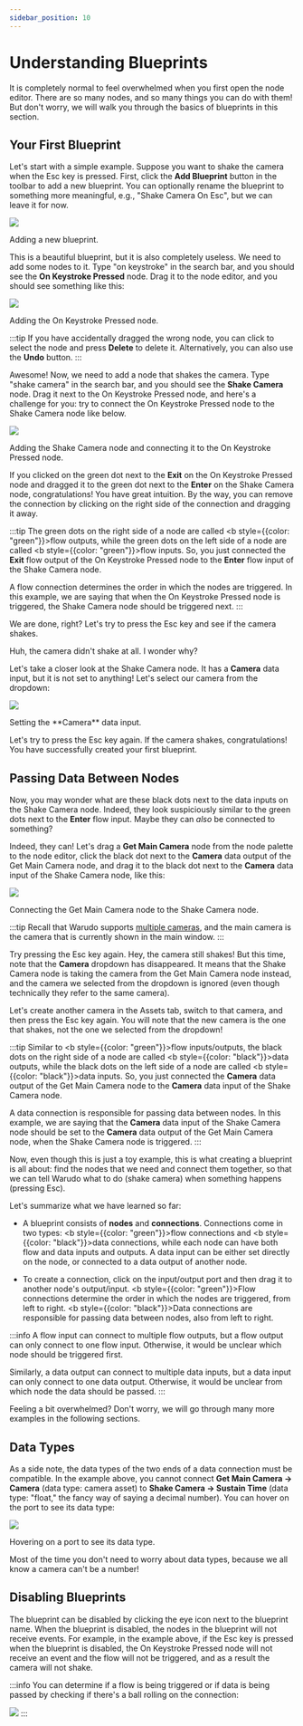 ```yaml
---
sidebar_position: 10
---
```


# Understanding Blueprints

It is completely normal to feel overwhelmed when you first open the node editor. There are so many nodes, and so many things you can do with them! But don't worry, we will walk you through the basics of blueprints in this section.

## Your First Blueprint

Let's start with a simple example. Suppose you want to shake the camera when the Esc key is pressed. First, click the **Add Blueprint** button in the toolbar to add a new blueprint. You can optionally rename the blueprint to something more meaningful, e.g., "Shake Camera On Esc", but we can leave it for now.

![](pathname:///doc-img/en-understanding-blueprints-1.png)
<p class="img-desc">Adding a new blueprint.</p>

This is a beautiful blueprint, but it is also completely useless. We need to add some nodes to it. Type "on keystroke" in the search bar, and you should see the **On Keystroke Pressed** node. Drag it to the node editor, and you should see something like this:

![](pathname:///doc-img/en-understanding-blueprints-2.png)
<p class="img-desc">Adding the On Keystroke Pressed node.</p>

:::tip
If you have accidentally dragged the wrong node, you can click to select the node and press **Delete** to delete it. Alternatively, you can also use the **Undo** button.
:::

Awesome! Now, we need to add a node that shakes the camera. Type "shake camera" in the search bar, and you should see the **Shake Camera** node. Drag it next to the On Keystroke Pressed node, and here's a challenge for you: try to connect the On Keystroke Pressed node to the Shake Camera node like below.

![](pathname:///doc-img/en-understanding-blueprints-3.png)
<p class="img-desc">Adding the Shake Camera node and connecting it to the On Keystroke Pressed node.</p>

If you clicked on the green dot next to the **Exit** on the On Keystroke Pressed node and dragged it to the green dot next to the **Enter** on the Shake Camera node, congratulations! You have great intuition. By the way, you can remove the connection by clicking on the right side of the connection and dragging it away.

:::tip
The green dots on the right side of a node are called <b style={{color: "green"}}>flow outputs</b>, while the green dots on the left side of a node are called <b style={{color: "green"}}>flow inputs</b>. So, you just connected the **Exit** flow output of the On Keystroke Pressed node to the **Enter** flow input of the Shake Camera node.

A flow connection determines the order in which the nodes are triggered. In this example, we are saying that when the On Keystroke Pressed node is triggered, the Shake Camera node should be triggered next.
:::

We are done, right? Let's try to press the Esc key and see if the camera shakes.

Huh, the camera didn't shake at all. I wonder why?

Let's take a closer look at the Shake Camera node. It has a **Camera** data input, but it is not set to anything! Let's select our camera from the dropdown:

![](pathname:///doc-img/en-understanding-blueprints-4.png)
<p class="img-desc">Setting the **Camera** data input.</p>

Let's try to press the Esc key again. If the camera shakes, congratulations! You have successfully created your first blueprint.

## Passing Data Between Nodes

Now, you may wonder what are these black dots next to the data inputs on the Shake Camera node. Indeed, they look suspiciously similar to the green dots next to the **Enter** flow input. Maybe they can _also_ be connected to something?

Indeed, they can! Let's drag a **Get Main Camera** node from the node palette to the node editor, click the black dot next to the **Camera** data output of the Get Main Camera node, and drag it to the black dot next to the **Camera** data input of the Shake Camera node, like this:

![](pathname:///doc-img/en-understanding-blueprints-5.png)
<p class="img-desc">Connecting the Get Main Camera node to the Shake Camera node.</p>

:::tip
Recall that Warudo supports [multiple cameras](../assets/camera), and the main camera is the camera that is currently shown in the main window.
:::

Try pressing the Esc key again. Hey, the camera still shakes! But this time, note that the **Camera** dropdown has disappeared. It means that the Shake Camera node is taking the camera from the Get Main Camera node instead, and the camera we selected from the dropdown is ignored (even though technically they refer to the same camera).

Let's create another camera in the Assets tab, switch to that camera, and then press the Esc key again. You will note that the new camera is the one that shakes, not the one we selected from the dropdown!

:::tip
Similar to <b style={{color: "green"}}>flow inputs/outputs</b>, the black dots on the right side of a node are called <b style={{color: "black"}}>data outputs</b>, while the black dots on the left side of a node are called <b style={{color: "black"}}>data inputs</b>. So, you just connected the **Camera** data output of the Get Main Camera node to the **Camera** data input of the Shake Camera node.

A data connection is responsible for passing data between nodes. In this example, we are saying that the **Camera** data input of the Shake Camera node should be set to the **Camera** data output of the Get Main Camera node, when the Shake Camera node is triggered.
:::

Now, even though this is just a toy example, this is what creating a blueprint is all about: find the nodes that we need and connect them together, so that we can tell Warudo what to do (shake camera) when something happens (pressing Esc).

Let's summarize what we have learned so far:

* A blueprint consists of **nodes** and **connections**. Connections come in two types: <b style={{color: "green"}}>flow connections</b> and <b style={{color: "black"}}>data connections</b>, while each node can have both flow and data inputs and outputs. A data input can be either set directly on the node, or connected to a data output of another node.

* To create a connection, click on the input/output port and then drag it to another node's output/input. <b style={{color: "green"}}>Flow connections</b> determine the order in which the nodes are triggered, from left to right. <b style={{color: "black"}}>Data connections</b> are responsible for passing data between nodes, also from left to right.

:::info
A flow input can connect to multiple flow outputs, but a flow output can only connect to one flow input. Otherwise, it would be unclear which node should be triggered first.

Similarly, a data output can connect to multiple data inputs, but a data input can only connect to one data output. Otherwise, it would be unclear from which node the data should be passed.
:::

Feeling a bit overwhelmed? Don't worry, we will go through many more examples in the following sections.

## Data Types

As a side note, the data types of the two ends of a data connection must be compatible. In the example above, you cannot connect **Get Main Camera → Camera** (data type: camera asset) to **Shake Camera → Sustain Time** (data type: "float," the fancy way of saying a decimal number). You can hover on the port to see its data type:

![](pathname:///doc-img/en-blueprints-2.png)
<p class="img-desc">Hovering on a port to see its data type.</p>

Most of the time you don't need to worry about data types, because we all know a camera can't be a number!

## Disabling Blueprints

The blueprint can be disabled by clicking the eye icon next to the blueprint name. When the blueprint is disabled, the nodes in the blueprint will not receive events. For example, in the example above, if the Esc key is pressed when the blueprint is disabled, the On Keystroke Pressed node will not receive an event and the flow will not be triggered, and as a result the camera will not shake.

:::info
You can determine if a flow is being triggered or if data is being passed by checking if there's a ball rolling on the connection:

![](pathname:///doc-img/en-blueprints-overview-5.webp)
:::
